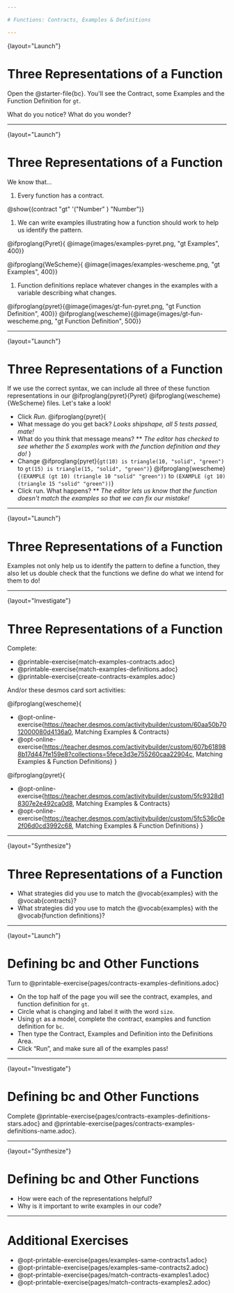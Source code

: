 ```yaml
---

# Functions: Contracts, Examples & Definitions

---
```

{layout="Launch"}
# Three Representations of a Function

Open the @starter-file{bc}. You'll see the Contract, some Examples and the Function Definition for `gt`.

What do you notice? What do you wonder?

---
{layout="Launch"}
# Three Representations of a Function

We know that...

1. Every function has a contract.

@show{(contract "gt" '("Number" ) "Number")}

1. We can write examples illustrating how a function should work to help us identify the pattern.

@ifproglang{Pyret}{
@image{images/examples-pyret.png, "gt Examples", 400}}

@ifproglang{WeScheme}{
@image{images/examples-wescheme.png, "gt Examples", 400}}

1. Function definitions replace whatever changes in the examples with a variable describing what changes.

@ifproglang{pyret}{@image{images/gt-fun-pyret.png, "gt Function Definition", 400}}
@ifproglang{wescheme}{@image{images/gt-fun-wescheme.png, "gt Function Definition", 500}}

---
{layout="Launch"}
# Three Representations of a Function

If we use the correct syntax, we can include all three of these function representations in our @ifproglang{pyret}{Pyret} @ifproglang{wescheme}{WeScheme} files. Let's take a look!

* Click *Run*.
@ifproglang{pyret}{
* What message do you get back? _Looks shipshape, all 5 tests passed, mate!_
* What do you think that message means?
** _The editor has checked to see whether the 5 examples work with the function definition and they do!_
}
* Change
@ifproglang{pyret}{`gt(10) is triangle(10, "solid", "green")` to `gt(15) is triangle(15, "solid", "green")`}
@ifproglang{wescheme}{`(EXAMPLE (gt 10) (triangle 10 "solid" "green"))` to `(EXAMPLE (gt 10) (triangle 15 "solid" "green"))`}
* Click run. What happens?
** _The editor lets us know that the function doesn't match the examples so that we can fix our mistake!_


---
{layout="Launch"}
# Three Representations of a Function

Examples not only help us to identify the pattern to define a function, they also let us double check that the functions we define do what we intend for them to do!

<!--
OPTIONAL: If students feel confident with the Circles of Evaluation but less confident about typing examples, use @opt-printable-exercise{MappingExamplesWithCoE.adoc} to make the connection explicit.
-->

---
{layout="Investigate"}
# Three Representations of a Function

Complete:

- @printable-exercise{match-examples-contracts.adoc}
- @printable-exercise{match-examples-definitions.adoc}
- @printable-exercise{create-contracts-examples.adoc}

And/or these desmos card sort activities:

@ifproglang{wescheme}{
- @opt-online-exercise{https://teacher.desmos.com/activitybuilder/custom/60aa50b7012000080d4136a0, Matching Examples & Contracts}
- @opt-online-exercise{https://teacher.desmos.com/activitybuilder/custom/607b618988b17d447fe159e8?collections=5fece3d3e755260caa22904c, Matching Examples & Function Definitions}
}

@ifproglang{pyret}{
- @opt-online-exercise{https://teacher.desmos.com/activitybuilder/custom/5fc9328d18307e2e492ca0d8, Matching Examples & Contracts}
- @opt-online-exercise{https://teacher.desmos.com/activitybuilder/custom/5fc536c0e2f06d0cd3992c68, Matching Examples & Function Definitions}
}


<!--
There are many more materials for students to work with in the Additional Practice section at the end of the lesson!
-->

---
{layout="Synthesize"}
# Three Representations of a Function

- What strategies did you use to match the @vocab{examples} with the @vocab{contracts}?
- What strategies did you use to match the @vocab{examples} with the @vocab{function definitions}?

---
{layout="Launch"}
# Defining bc and Other Functions

Turn to @printable-exercise{pages/contracts-examples-definitions.adoc}

* On the top half of the page you will see the contract, examples, and function definition for `gt`. 
* Circle what is changing and label it with the word `size`. 
* Using `gt` as a model, complete the contract, examples and function definition for `bc`.  
* Then type the Contract, Examples and Definition into the Definitions Area. 
* Click “Run”, and make sure all of the examples pass!

---
{layout="Investigate"}
# Defining bc and Other Functions

Complete @printable-exercise{pages/contracts-examples-definitions-stars.adoc} and @printable-exercise{pages/contracts-examples-definitions-name.adoc}.

<!--
As students work, walk around the room and make sure that they are circling what changes in the examples and labeling it with a variable name that reflects what it represents.
-->

---
{layout="Synthesize"}
# Defining bc and Other Functions

- How were each of the representations helpful?
- Why is it important to write examples in our code?

---
# Additional Exercises

- @opt-printable-exercise{pages/examples-same-contracts1.adoc}
- @opt-printable-exercise{pages/examples-same-contracts2.adoc}
- @opt-printable-exercise{pages/match-contracts-examples1.adoc}
- @opt-printable-exercise{pages/match-contracts-examples2.adoc}

